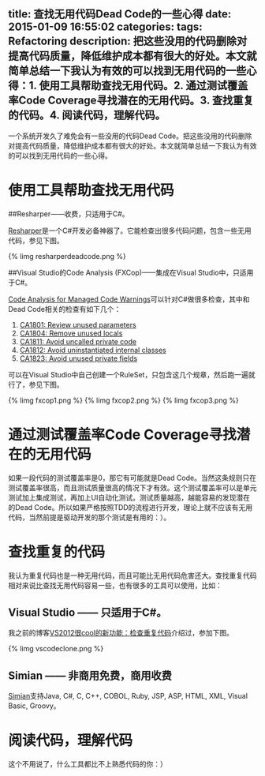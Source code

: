 title: 查找无用代码Dead Code的一些心得
date: 2015-01-09 16:55:02
categories:
tags: Refactoring
description: 把这些没用的代码删除对提高代码质量，降低维护成本都有很大的好处。本文就简单总结一下我认为有效的可以找到无用代码的一些心得：1. 使用工具帮助查找无用代码。2. 通过测试覆盖率Code Coverage寻找潜在的无用代码。3. 查找重复的代码。4. 阅读代码，理解代码。
---
一个系统开发久了难免会有一些没用的代码Dead Code。把这些没用的代码删除对提高代码质量，降低维护成本都有很大的好处。本文就简单总结一下我认为有效的可以找到无用代码的一些心得。

# 使用工具帮助查找无用代码
##Resharper——收费，只适用于C#。

[Resharper](http://www.jetbrains.com/resharper/)是一个C#开发必备神器了。它能检查出很多代码问题，包含一些无用代码，参见下图。

{% limg resharperdeadcode.png %}

##Visual Studio的Code Analysis (FXCop)——集成在Visual Studio中，只适用于C#。

[Code Analysis for Managed Code Warnings](http://msdn.microsoft.com/en-us/library/ee1hzekz.aspx)可以针对C#做很多检查，其中和Dead Code相关的检查有如下几个：

1. [CA1801: Review unused parameters](http://msdn.microsoft.com/en-us/library/ms182268.aspx)  
1. [CA1804: Remove unused locals](http://msdn.microsoft.com/en-us/library/ms182278.aspx)  
1. [CA1811: Avoid uncalled private code](http://msdn.microsoft.com/en-us/library/ms182264.aspx)  
1. [CA1812: Avoid uninstantiated internal classes](http://msdn.microsoft.com/en-us/library/ms182265.aspx)  
1. [CA1823: Avoid unused private fields](http://msdn.microsoft.com/en-us/library/ms245042.aspx)  

可以在Visual Studio中自己创建一个RuleSet，只包含这几个规章，然后跑一遍就行了，参见下图。

{% limg fxcop1.png %}
{% limg fxcop2.png %}
{% limg fxcop3.png %}

# 通过测试覆盖率Code Coverage寻找潜在的无用代码

如果一段代码的测试覆盖率是0，那它有可能就是Dead Code。当然这条规则只在测试覆盖率很高，而且测试质量很高的情况下才有效。这个测试覆盖率可以是单元测试加上集成测试，再加上UI自动化测试。测试质量越高，越能容易的发现潜在的Dead Code。所以如果严格按照TDD的流程进行开发，理论上就不应该有无用代码，当然前提是驱动开发的那个测试是有用的：）。

# 查找重复的代码
我认为重复代码也是一种无用代码，而且可能比无用代码危害还大。查找重复代码相对来说比查找无用代码容易一些，也有很多的工具可以使用，比如：
## Visual Studio —— 只适用于C#。
我之前的博客[VS2012很cool的新功能：检查重复代码](/2012/08/21/find-cloned-code-in-csharp-with-visual-studio-2012/)介绍过，参加下图。

{% limg vscodeclone.png %}

## Simian —— 非商用免费，商用收费
[Simian](http://www.harukizaemon.com/simian/index.html)支持Java, C#, C, C++, COBOL, Ruby, JSP, ASP, HTML, XML, Visual Basic, Groovy。

# 阅读代码，理解代码
这个不用说了，什么工具都比不上熟悉代码的你：）
